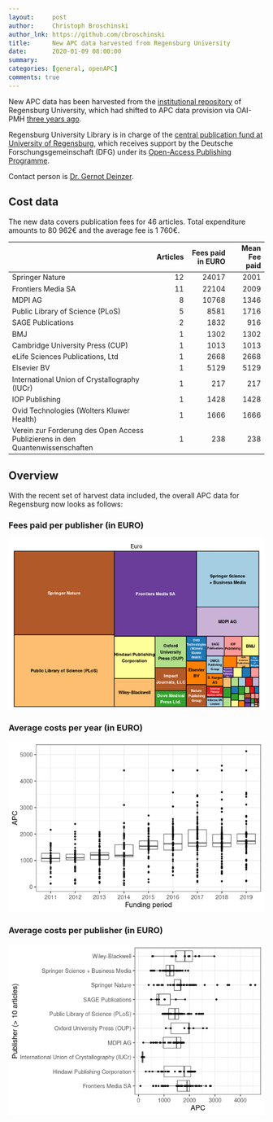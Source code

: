 ```yaml
---
layout:     post
author:     Christoph Broschinski
author_lnk: https://github.com/cbroschinski
title:      New APC data harvested from Regensburg University
date:       2020-01-09 08:00:00
summary:    
categories: [general, openAPC]
comments: true
---
```




New APC data has been harvested from the [institutional repository](https://epub.uni-regensburg.de) of Regensburg University, which had shifted to APC data provision via OAI-PMH [three years ago](https://openapc.github.io/general/openapc/2017/01/25/regensburg/).

Regensburg University Library is in charge of the [central publication fund at University of Regensburg](http://oa.uni-regensburg.de/), which receives support by the Deutsche Forschungsgemeinschaft (DFG) under its [Open-Access Publishing Programme](http://www.dfg.de/en/research_funding/programmes/infrastructure/lis/funding_opportunities/open_access/).

Contact person is [Dr. Gernot Deinzer](mailto:gernot.deinzer@bibliothek.uni-regensburg.de).

## Cost data



The new data covers publication fees for 46 articles. Total expenditure amounts to 80 962€ and the average fee is 1 760€.


|                                                                               | Articles| Fees paid in EURO| Mean Fee paid|
|:------------------------------------------------------------------------------|--------:|-----------------:|-------------:|
|Springer Nature                                                                |       12|             24017|          2001|
|Frontiers Media SA                                                             |       11|             22104|          2009|
|MDPI AG                                                                        |        8|             10768|          1346|
|Public Library of Science (PLoS)                                               |        5|              8581|          1716|
|SAGE Publications                                                              |        2|              1832|           916|
|BMJ                                                                            |        1|              1302|          1302|
|Cambridge University Press (CUP)                                               |        1|              1013|          1013|
|eLife Sciences Publications, Ltd                                               |        1|              2668|          2668|
|Elsevier BV                                                                    |        1|              5129|          5129|
|International Union of Crystallography (IUCr)                                  |        1|               217|           217|
|IOP Publishing                                                                 |        1|              1428|          1428|
|Ovid Technologies (Wolters Kluwer Health)                                      |        1|              1666|          1666|
|Verein zur Forderung des Open Access Publizierens in den Quantenwissenschaften |        1|               238|           238|

## Overview

With the recent set of harvest data included, the overall APC data for Regensburg now looks as follows:

### Fees paid per publisher (in EURO)

![plot of chunk tree_regensburg_2020_01_09_full](/figure/tree_regensburg_2020_01_09_full-1.png)

###  Average costs per year (in EURO)

![plot of chunk box_regensburg_2020_01_09_year_full](/figure/box_regensburg_2020_01_09_year_full-1.png)

###  Average costs per publisher (in EURO)

![plot of chunk box_regensburg_2020_01_09_publisher_full](/figure/box_regensburg_2020_01_09_publisher_full-1.png)
